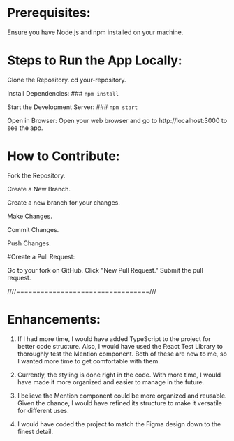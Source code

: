 # Prerequisites:

Ensure you have Node.js and npm installed on your machine.



# Steps to Run the App Locally:

Clone the Repository.
cd your-repository.

Install Dependencies: ### `npm install`

Start the Development Server: ### `npm start`

Open in Browser:
Open your web browser and go to http://localhost:3000 to see the app.



# How to Contribute:

Fork the Repository.

Create a New Branch.

Create a new branch for your changes.

Make Changes.

Commit Changes.

Push Changes.



#Create a Pull Request:

 Go to your fork on GitHub.
 Click "New Pull Request."
 Submit the pull request.


 ////=================================///

# Enhancements:

1. If I had more time, I would have added TypeScript to the project for better code structure. Also, I would have used the React Test Library to thoroughly test the Mention component. Both of these are new to me, so I wanted more time to get comfortable with them.

2. Currently, the styling is done right in the code. With more time, I would have made it more organized and easier to manage in the future.

3. I believe the Mention component could be more organized and reusable. Given the chance, I would have refined its structure to make it versatile for different uses.

4. I would have coded the project to match the Figma design down to the finest detail.